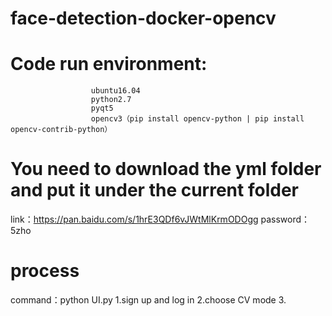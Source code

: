 # face-detection-docker-opencv
# Code run environment:
                      ubuntu16.04
                      python2.7 
                      pyqt5
                      opencv3（pip install opencv-python | pip install opencv-contrib-python）
                      
# You need to download the yml folder and put it under the current folder
link：https://pan.baidu.com/s/1hrE3QDf6vJWtMlKrmODOgg 
password：5zho 

# process
command：python UI.py
1.sign up and log in
2.choose CV mode
3.


